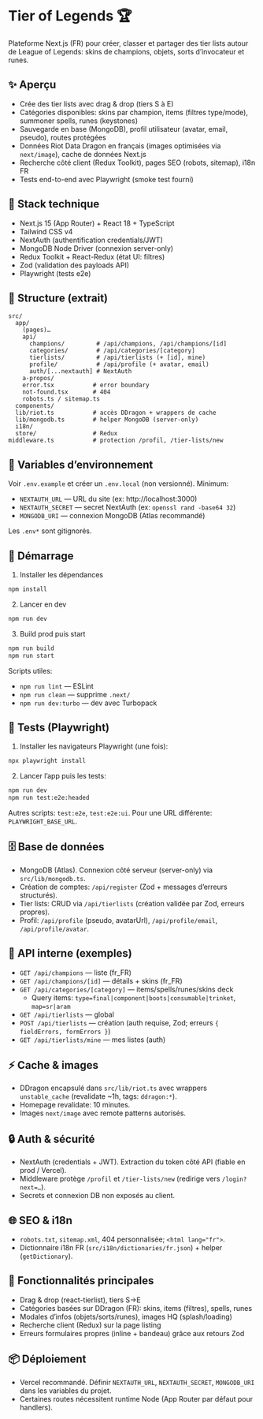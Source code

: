 # Tier of Legends 🏆

Plateforme Next.js (FR) pour créer, classer et partager des tier lists autour de League of Legends: skins de champions, objets, sorts d’invocateur et runes.

## ✨ Aperçu

- Crée des tier lists avec drag & drop (tiers S à E)
- Catégories disponibles: skins par champion, items (filtres type/mode), summoner spells, runes (keystones)
- Sauvegarde en base (MongoDB), profil utilisateur (avatar, email, pseudo), routes protégées
- Données Riot Data Dragon en français (images optimisées via `next/image`), cache de données Next.js
- Recherche côté client (Redux Toolkit), pages SEO (robots, sitemap), i18n FR
- Tests end-to-end avec Playwright (smoke test fourni)

## 🧱 Stack technique

- Next.js 15 (App Router) + React 18 + TypeScript
- Tailwind CSS v4
- NextAuth (authentification credentials/JWT)
- MongoDB Node Driver (connexion server-only)
- Redux Toolkit + React-Redux (état UI: filtres)
- Zod (validation des payloads API)
- Playwright (tests e2e)

## 📂 Structure (extrait)

```
src/
  app/
    (pages)…
    api/
      champions/         # /api/champions, /api/champions/[id]
      categories/        # /api/categories/[category]
      tierlists/         # /api/tierlists (+ [id], mine)
      profile/           # /api/profile (+ avatar, email)
      auth/[...nextauth] # NextAuth
    a-propos/
    error.tsx           # error boundary
    not-found.tsx       # 404
    robots.ts / sitemap.ts
  components/
  lib/riot.ts           # accès DDragon + wrappers de cache
  lib/mongodb.ts        # helper MongoDB (server-only)
  i18n/
  store/                # Redux
middleware.ts           # protection /profil, /tier-lists/new
```

## 🔐 Variables d’environnement

Voir `.env.example` et créer un `.env.local` (non versionné). Minimum:

- `NEXTAUTH_URL` — URL du site (ex: http://localhost:3000)
- `NEXTAUTH_SECRET` — secret NextAuth (ex: `openssl rand -base64 32`)
- `MONGODB_URI` — connexion MongoDB (Atlas recommandé)

Les `.env*` sont gitignorés.

## 🚀 Démarrage

1) Installer les dépendances

```bash
npm install
```

2) Lancer en dev

```bash
npm run dev
```

3) Build prod puis start

```bash
npm run build
npm run start
```

Scripts utiles:

- `npm run lint` — ESLint
- `npm run clean` — supprime `.next/`
- `npm run dev:turbo` — dev avec Turbopack

## 🧪 Tests (Playwright)

1) Installer les navigateurs Playwright (une fois):

```bash
npx playwright install
```

2) Lancer l’app puis les tests:

```bash
npm run dev
npm run test:e2e:headed
```

Autres scripts: `test:e2e`, `test:e2e:ui`. Pour une URL différente: `PLAYWRIGHT_BASE_URL`.

## 🗄️ Base de données

- MongoDB (Atlas). Connexion côté serveur (server-only) via `src/lib/mongodb.ts`.
- Création de comptes: `/api/register` (Zod + messages d’erreurs structurés).
- Tier lists: CRUD via `/api/tierlists` (création validée par Zod, erreurs propres).
- Profil: `/api/profile` (pseudo, avatarUrl), `/api/profile/email`, `/api/profile/avatar`.

## 🔌 API interne (exemples)

- `GET /api/champions` — liste (fr_FR)
- `GET /api/champions/[id]` — détails + skins (fr_FR)
- `GET /api/categories/[category]` — items/spells/runes/skins deck
  - Query items: `type=final|component|boots|consumable|trinket`, `map=sr|aram`
- `GET /api/tierlists` — global
- `POST /api/tierlists` — création (auth requise, Zod; erreurs `{ fieldErrors, formErrors }`)
- `GET /api/tierlists/mine` — mes listes (auth)

## ⚡ Cache & images

- DDragon encapsulé dans `src/lib/riot.ts` avec wrappers `unstable_cache` (revalidate ~1h, tags: `ddragon:*`).
- Homepage revalidate: 10 minutes.
- Images `next/image` avec remote patterns autorisés.

## 🔒 Auth & sécurité

- NextAuth (credentials + JWT). Extraction du token côté API (fiable en prod / Vercel).
- Middleware protège `/profil` et `/tier-lists/new` (redirige vers `/login?next=…`).
- Secrets et connexion DB non exposés au client.

## 🌐 SEO & i18n

- `robots.txt`, `sitemap.xml`, 404 personnalisée; `<html lang="fr">`.
- Dictionnaire i18n FR (`src/i18n/dictionaries/fr.json`) + helper (`getDictionary`).

## 🧭 Fonctionnalités principales

- Drag & drop (react-tierlist), tiers S→E
- Catégories basées sur DDragon (FR): skins, items (filtres), spells, runes
- Modales d’infos (objets/sorts/runes), images HQ (splash/loading)
- Recherche client (Redux) sur la page listing
- Erreurs formulaires propres (inline + bandeau) grâce aux retours Zod

## 📦 Déploiement

- Vercel recommandé. Définir `NEXTAUTH_URL`, `NEXTAUTH_SECRET`, `MONGODB_URI` dans les variables du projet.
- Certaines routes nécessitent runtime Node (App Router par défaut pour handlers).
